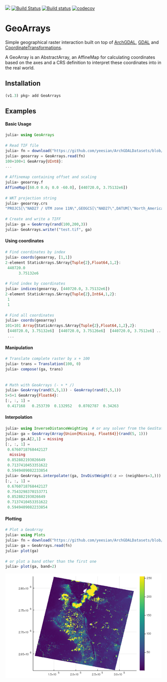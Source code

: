 [![](https://img.shields.io/badge/docs-stable-blue.svg)](https://evetion.github.io/GeoArrays.jl/) [![Build Status](https://travis-ci.org/evetion/GeoArrays.jl.svg?branch=master)](https://travis-ci.org/evetion/GeoArrays.jl) [![Build status](https://ci.appveyor.com/api/projects/status/shk6aock4h80cd7j?svg=true)](https://ci.appveyor.com/project/evetion/GeoArrays-jl) [![codecov](https://codecov.io/gh/evetion/GeoArrays.jl/branch/master/graph/badge.svg)](https://codecov.io/gh/evetion/GeoArrays.jl)
# GeoArrays
Simple geographical raster interaction built on top of [ArchGDAL](https://github.com/yeesian/ArchGDAL.jl/), [GDAL](https://github.com/JuliaGeo/GDAL.jl) and [CoordinateTransformations](https://github.com/FugroRoames/CoordinateTransformations.jl).

A GeoArray is an AbstractArray, an AffineMap for calculating coordinates based on the axes and a CRS definition to interpret these coordinates into in the real world.

## Installation
```julia
(v1.3) pkg> add GeoArrays
```

## Examples
#### Basic Usage
```julia
julia> using GeoArrays

# Read TIF file
julia> fn = download("https://github.com/yeesian/ArchGDALDatasets/blob/master/data/utmsmall.tif?raw=true")
julia> geoarray = GeoArrays.read(fn)
100×100×1 GeoArray{UInt8}:
...

# Affinemap containing offset and scaling
julia> geoarray.f
AffineMap([60.0 0.0; 0.0 -60.0], [440720.0, 3.75132e6])

# WKT projection string
julia> geoarray.crs
"PROJCS[\"NAD27 / UTM zone 11N\",GEOGCS[\"NAD27\",DATUM[\"North_American_Datum_1927\",SPHEROID[\"Clarke 1866\",6378206.4,294.9786982138982,AUTHORITY[\"EPSG\",\"7008\"]],AUTHORITY[\"EPSG\",\"6267\"]],PRIMEM[\"Greenwich\",0],UNIT[\"degree\",0.0174532925199433],AUTHORITY[\"EPSG\",\"4267\"]],PROJECTION[\"Transverse_Mercator\"],PARAMETER[\"latitude_of_origin\",0],PARAMETER[\"central_meridian\",-117],PARAMETER[\"scale_factor\",0.9996],PARAMETER[\"false_easting\",500000],PARAMETER[\"false_northing\",0],UNIT[\"metre\",1,AUTHORITY[\"EPSG\",\"9001\"]],AUTHORITY[\"EPSG\",\"26711\"]]"

# Create and write a TIFF
julia> ga = GeoArray(rand(100,200,3))
julia> GeoArrays.write!("test.tif", ga)
```

#### Using coordinates
```julia
# Find coordinates by index
julia> coords(geoarray, [1,1])
2-element StaticArrays.SArray{Tuple{2},Float64,1,2}:
 440720.0
      3.75132e6

# Find index by coordinates
julia> indices(geoarray, [440720.0, 3.75132e6])
2-element StaticArrays.SArray{Tuple{2},Int64,1,2}:
 1
 1

# Find all coordinates
julia> coords(geoarray)
101×101 Array{StaticArrays.SArray{Tuple{2},Float64,1,2},2}:
 [440720.0, 3.75132e6]  [440720.0, 3.75126e6]  [440720.0, 3.7512e6] ...
 ...
```
#### Manipulation
```julia
# Translate complete raster by x + 100
julia> trans = Translation(100, 0)
julia> compose!(ga, trans)


# Math with GeoArrays (- + * /)
julia> GeoArray(rand(5,5,1)) - GeoArray(rand(5,5,1))
5×5×1 GeoArray{Float64}:
[:, :, 1] =
 0.417168   0.253739  0.132952   0.0702787  0.34263
```

#### Interpolation
```julia
julia> using InverseDistanceWeighting  # or any solver from the GeoStats ecosystem
julia> ga = GeoArray(Array{Union{Missing, Float64}}(rand(5, 1)))
julia> ga.A[2,1] = missing
[:, :, 1] =
 0.6760718768442127
  missing
 0.852882193026649
 0.7137410453351622
 0.5949409082233854
julia> GeoArrays.interpolate!(ga, InvDistWeight(:z => (neighbors=3,)))
[:, :, 1] =
 0.6760718768442127
 0.7543298370153771
 0.852882193026649
 0.7137410453351622
 0.5949409082233854
```

#### Plotting
```julia
# Plot a GeoArray
julia> using Plots
julia> fn = download("https://github.com/yeesian/ArchGDALDatasets/blob/master/pyrasterio/RGB.byte.tif?raw=true")
julia> ga = GeoArrays.read(fn)
julia> plot(ga)

# or plot a band other than the first one
julia> plot(ga, band=2)
```
![example plot](docs/img/RGB.byte.png)
